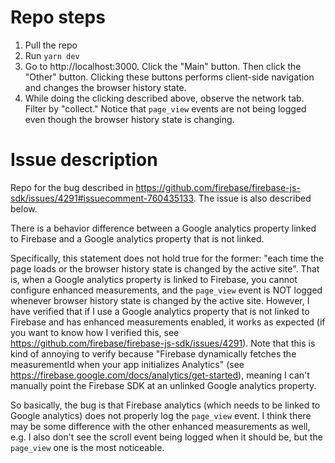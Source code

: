 # Repo steps
1. Pull the repo
2. Run `yarn dev`
3. Go to http://localhost:3000. Click the "Main" button. Then click the "Other" button. Clicking these buttons performs client-side navigation and changes the browser history state.
4. While doing the clicking described above, observe the network tab. Filter by "collect." Notice that `page_view` events are not being logged even though the browser history state is changing.

# Issue description
Repo for the bug described in https://github.com/firebase/firebase-js-sdk/issues/4291#issuecomment-760435133. The issue is also described below.

There is a behavior difference between a Google analytics property linked to Firebase and a Google analytics property that is not linked.

Specifically, this statement does not hold true for the former: "each time the page loads or the browser history state is changed by the active site". That is, when a Google analytics property is linked to Firebase, you cannot configure enhanced measurements, and the `page_view` event is NOT logged whenever browser history state is changed by the active site. However, I have verified that if I use a Google analytics property that is not linked to Firebase and has enhanced measurements enabled, it works as expected (if you want to know how I verified this, see https://github.com/firebase/firebase-js-sdk/issues/4291). Note that this is kind of annoying to verify because "Firebase dynamically fetches the measurementId when your app initializes Analytics" (see https://firebase.google.com/docs/analytics/get-started), meaning I can't manually point the Firebase SDK at an unlinked Google analytics property.

So basically, the bug is that Firebase analytics (which needs to be linked to Google analytics) does not properly log the `page_view` event. I think there may be some difference with the other enhanced measurements as well, e.g. I also don't see the scroll event being logged when it should be, but the `page_view` one is the most noticeable.

